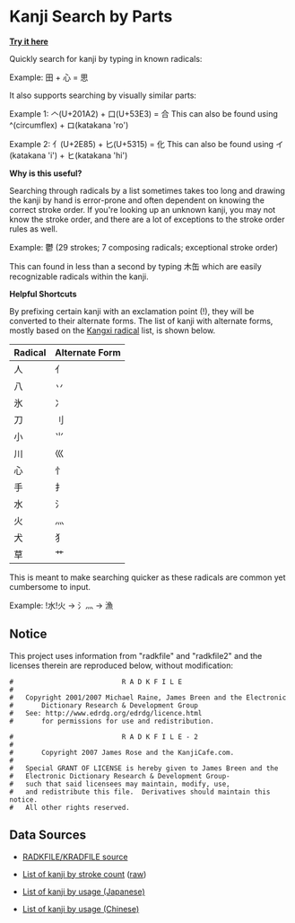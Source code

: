 # Kanji Search by Parts

**[Try it here](https://rewhowe.github.io/kanji/)**

Quickly search for kanji by typing in known radicals:

Example: 田 + 心 = 思

It also supports searching by visually similar parts:

Example 1: 𠆢(U+201A2) + 口(U+53E3) = 合
This can also be found using ^(circumflex) + ロ(katakana 'ro')

Example 2: ⺅(U+2E85) + 匕(U+5315) = 化
This can also be found using イ(katakana 'i') + ヒ(katakana 'hi')

**Why is this useful?**

Searching through radicals by a list sometimes takes too long and drawing the kanji by hand is error-prone and often dependent on knowing the correct stroke order. If you're looking up an unknown kanji, you may not know the stroke order, and there are a lot of exceptions to the stroke order rules as well.

Example: 鬱 (29 strokes; 7 composing radicals; exceptional stroke order)

This can found in less than a second by typing 木缶 which are easily recognizable radicals within the kanji.

**Helpful Shortcuts**

By prefixing certain kanji with an exclamation point (!), they will be converted to their alternate forms. The list of kanji with alternate forms, mostly based on the [Kangxi radical](https://en.wikipedia.org/wiki/Kangxi_radical) list, is shown below.

| Radical | Alternate Form |
|---------|----------------|
| 人      | ⺅             |
| 八      | 丷             |
| 氷      | 冫             |
| 刀      | ⺉             |
| 小      | ⺌             |
| 川      | 巛             |
| 心      | ⺖             |
| 手      | ⺘             |
| 水      | ⺡             |
| 火      | 灬             |
| 犬      | ⺨             |
| 草      | ⺾             |

This is meant to make searching quicker as these radicals are common yet cumbersome to input.

Example: !水!火 → ⺡⺣ → 漁

## Notice

This project uses information from "radkfile" and "radkfile2" and the licenses therein are reproduced below, without modification:

```
#                           R A D K F I L E
#
#	Copyright 2001/2007 Michael Raine, James Breen and the Electronic
#       Dictionary Research & Development Group
#	See: http://www.edrdg.org/edrdg/licence.html
#       for permissions for use and redistribution.
```

```
#                           R A D K F I L E - 2
#
#       Copyright 2007 James Rose and the KanjiCafe.com.
#
#   Special GRANT OF LICENSE is hereby given to James Breen and the
#   Electronic Dictionary Research & Development Group-
#   such that said licensees may maintain, modify, use,
#   and redistribute this file.  Derivatives should maintain this notice.
#   All other rights reserved.
```

## Data Sources

* [RADKFILE/KRADFILE source](http://www.edrdg.org/krad/kradinf.html)

* [List of kanji by stroke count](https://github.com/idreyn/quantifying-simplified-chinese/blob/master/data/strokes.csv) ([raw](https://raw.githubusercontent.com/idreyn/quantifying-simplified-chinese/master/data/strokes.csv))

* [List of kanji by usage (Japanese)](https://kanjicards.org/kanji-list-by-freq.html)

* [List of kanji by usage (Chinese)](http://technology.chtsai.org/charfreq/sorted.html)
